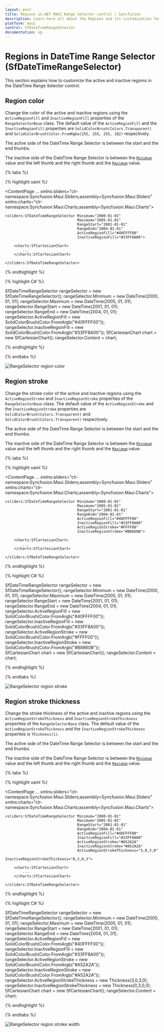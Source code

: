 ```yaml
---
layout: post
title: Regions in.NET MAUI Range Selector control | Syncfusion 
description: Learn here all about the Regions and its customization feature of .NET MAUI Range Selector (SfDateTimeRangeSelector) control and more.
platform: maui
control: SfDateTimeRangeSelector
documentation: ug
---
```


# Regions in DateTime Range Selector (SfDateTimeRangeSelector)

This section explains how to customize the active and inactive regions in the DateTime Range Selector control.

## Region color

Change the color of the active and inactive regions using the `ActiveRegionFill` and `InactiveRegionFill` properties of the `RangeSelectorBase` class. The default value of the `ActiveRegionFill` and the `InactiveRegionFill` properties are `SolidColorBrush(Colors.Transparent)` and `SolidColorBrush(Color.FromRgba(255, 255, 255, 192)` respectively.

The active side of the DateTime Range Selector is between the start and the end thumbs.

The inactive side of the DateTime Range Selector is between the [`Minimum`](https://help.syncfusion.com/cr/maui/Syncfusion.Maui.Sliders.NumericRangeSliderBase.html#Syncfusion_Maui_Sliders_NumericRangeSliderBase_Minimum) value and the left thumb and the right thumb and the [`Maximum`](https://help.syncfusion.com/cr/maui/Syncfusion.Maui.Sliders.NumericRangeSliderBase.html#Syncfusion_Maui_Sliders_NumericRangeSliderBase_Maximum) value.

{% tabs %}

{% highlight xaml %}

<ContentPage 
             ...
             xmlns:sliders="clr-namespace:Syncfusion.Maui.Sliders;assembly=Syncfusion.Maui.Sliders"
             xmlns:charts="clr-namespace:Syncfusion.Maui.Charts;assembly=Syncfusion.Maui.Charts">

    <sliders:SfDateTimeRangeSelector Minimum="2000-01-01"
                                     Maximum="2005-01-01"
                                     RangeStart="2001-01-01"
                                     RangeEnd="2004-01-01"
                                     ActiveRegionFill="#40FFFF00"
                                     InactiveRegionFill="#33FF8A00">

        <charts:SfCartesianChart>
            ...
        </charts:SfCartesianChart>

    </sliders:SfDateTimeRangeSelector>
</ContentPage>

{% endhighlight %}

{% highlight C# %}

SfDateTimeRangeSelector rangeSelector = new SfDateTimeRangeSelector();
rangeSelector.Minimum = new DateTime(2000, 01, 01);
rangeSelector.Maximum = new DateTime(2005, 01, 01);
rangeSelector.RangeStart = new DateTime(2001, 01, 01); 
rangeSelector.RangeEnd = new DateTime(2004, 01, 01);  
rangeSelector.ActiveRegionFill = new SolidColorBrush(Color.FromArgb("#40FFFF00"));    
rangeSelector.InactiveRegionFill = new SolidColorBrush(Color.FromArgb("#33FF8A00")); 
SfCartesianChart chart = new SfCartesianChart();
rangeSelector.Content = chart;
        
{% endhighlight %}

{% endtabs %}

![RangeSelector region color](images/regions/region_color.png)

## Region stroke

Change the stroke color of the active and inactive regions using the `ActiveRegionStroke` and `InactiveRegionStroke` properties of the `RangeSelectorBase` class. The default value of the `ActiveRegionStroke` and the `InactiveRegionStroke` properties are `SolidColorBrush(Colors.Transparent)` and `SolidColorBrush(Colors.Transparent)` respectively.

The active side of the DateTime Range Selector is between the start and the end thumbs.

The inactive side of the DateTime Range Selector is between the [`Minimum`](https://help.syncfusion.com/cr/maui/Syncfusion.Maui.Sliders.NumericRangeSliderBase.html#Syncfusion_Maui_Sliders_NumericRangeSliderBase_Minimum) value and the left thumb and the right thumb and the [`Maximum`](https://help.syncfusion.com/cr/maui/Syncfusion.Maui.Sliders.NumericRangeSliderBase.html#Syncfusion_Maui_Sliders_NumericRangeSliderBase_Maximum) value.

{% tabs %}

{% highlight xaml %}

<ContentPage 
             ...
             xmlns:sliders="clr-namespace:Syncfusion.Maui.Sliders;assembly=Syncfusion.Maui.Sliders"
             xmlns:charts="clr-namespace:Syncfusion.Maui.Charts;assembly=Syncfusion.Maui.Charts">

    <sliders:SfDateTimeRangeSelector Minimum="2000-01-01"
                                     Maximum="2005-01-01"
                                     RangeStart="2001-01-01"
                                     RangeEnd="2004-01-01"
                                     ActiveRegionFill="#40FFFF00"
                                     InactiveRegionFill="#33FF8A00"
                                     ActiveRegionStroke="#FFFF00"
                                     InactiveRegionStroke="#B8860B">

        <charts:SfCartesianChart>
            ...
        </charts:SfCartesianChart>

    </sliders:SfDateTimeRangeSelector>
</ContentPage>

{% endhighlight %}

{% highlight C# %}

SfDateTimeRangeSelector rangeSelector = new SfDateTimeRangeSelector();
rangeSelector.Minimum = new DateTime(2000, 01, 01);
rangeSelector.Maximum = new DateTime(2005, 01, 01);
rangeSelector.RangeStart = new DateTime(2001, 01, 01); 
rangeSelector.RangeEnd = new DateTime(2004, 01, 01);  
rangeSelector.ActiveRegionFill = new SolidColorBrush(Color.FromArgb("#40FFFF00"));    
rangeSelector.InactiveRegionFill = new SolidColorBrush(Color.FromArgb("#33FF8A00")); 
rangeSelector.ActiveRegionStroke = new SolidColorBrush(Color.FromArgb("#FFFF00")); 
rangeSelector.InactiveRegionStroke = new SolidColorBrush(Color.FromArgb("#B8860B"));       
SfCartesianChart chart = new SfCartesianChart();
rangeSelector.Content = chart;
         
{% endhighlight %}

{% endtabs %}

![RangeSelector region stroke](images/regions/region_stroke.png)

## Region stroke thickness

Change the stroke thickness of the active and inactive regions using the `ActiveRegionStrokeThickness` and `InactiveRegionStrokeThickness` properties of the `RangeSelectorBase` class. The default value of the `ActiveRegionStrokeThickness` and the `InactiveRegionStrokeThickness` properties is `Thickness(1)`.

The active side of the DateTime Range Selector is between the start and the end thumbs.

The inactive side of the DateTime Range Selector is between the [`Minimum`](https://help.syncfusion.com/cr/maui/Syncfusion.Maui.Sliders.NumericRangeSliderBase.html#Syncfusion_Maui_Sliders_NumericRangeSliderBase_Minimum) value and the left thumb and the right thumb and the [`Maximum`](https://help.syncfusion.com/cr/maui/Syncfusion.Maui.Sliders.NumericRangeSliderBase.html#Syncfusion_Maui_Sliders_NumericRangeSliderBase_Maximum) value.

{% tabs %}

{% highlight xaml %}

<ContentPage 
             ...
             xmlns:sliders="clr-namespace:Syncfusion.Maui.Sliders;assembly=Syncfusion.Maui.Sliders"
             xmlns:charts="clr-namespace:Syncfusion.Maui.Charts;assembly=Syncfusion.Maui.Charts">

    <sliders:SfDateTimeRangeSelector Minimum="2000-01-01"
                                     Maximum="2005-01-01"
                                     RangeStart="2001-01-01"
                                     RangeEnd="2004-01-01"
                                     ActiveRegionFill="#40FFFF00"
                                     InactiveRegionFill="#33FF8A00"
                                     ActiveRegionStroke="#A52A2A"
                                     InactiveRegionStroke="#A52A2A"
                                     ActiveRegionStrokeThickness="3,0,3,0"
                                     InactiveRegionStrokeThickness="0,3,0,3">

        <charts:SfCartesianChart>
            ...
        </charts:SfCartesianChart>

    </sliders:SfDateTimeRangeSelector>
</ContentPage>

{% endhighlight %}

{% highlight C# %}

SfDateTimeRangeSelector rangeSelector = new SfDateTimeRangeSelector();
rangeSelector.Minimum = new DateTime(2000, 01, 01);
rangeSelector.Maximum = new DateTime(2005, 01, 01);
rangeSelector.RangeStart = new DateTime(2001, 01, 01); 
rangeSelector.RangeEnd = new DateTime(2004, 01, 01);  
rangeSelector.ActiveRegionFill = new SolidColorBrush(Color.FromArgb("#40FFFF00"));    
rangeSelector.InactiveRegionFill = new SolidColorBrush(Color.FromArgb("#33FF8A00")); 
rangeSelector.ActiveRegionStroke = new SolidColorBrush(Color.FromArgb("#A52A2A")); 
rangeSelector.InactiveRegionStroke = new SolidColorBrush(Color.FromArgb("#A52A2A"));       
rangeSelector.ActiveRegionStrokeThickness = new Thickness(3,0,3,0);
rangeSelector.InactiveRegionStrokeThickness = new Thickness(0,3,0,3);
SfCartesianChart chart = new SfCartesianChart();
rangeSelector.Content = chart;
         
{% endhighlight %}

{% endtabs %}

![RangeSelector region stroke width](images/regions/region_stroke_width.png)
